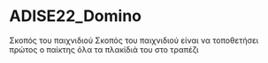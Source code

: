 ﻿# ADISE22_Domino
 
Σκοπός του παιχνιδιού
Σκοπός του παιχνιδιού είναι να τοποθετήσει πρώτος ο παίκτης όλα τα πλακίδιά του στο τραπέζι
